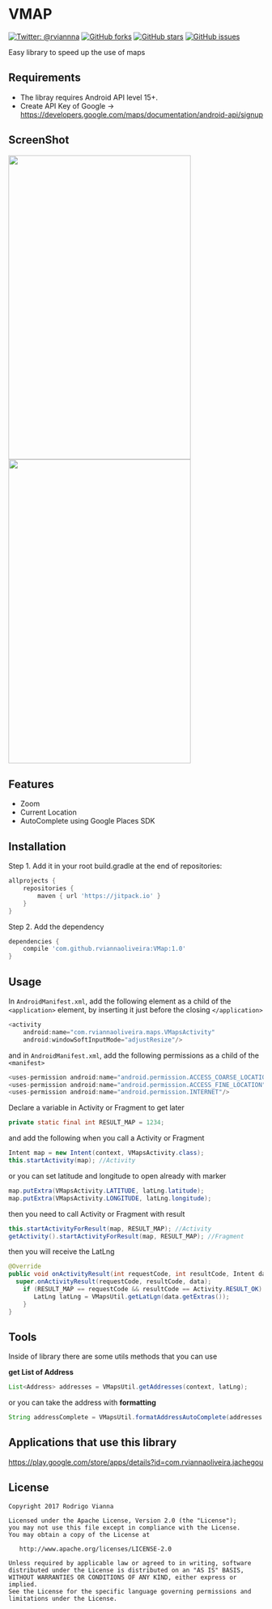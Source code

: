  # **VMAP**

[![Twitter: @rviannna](https://img.shields.io/twitter/url/https/github.com/rviannaoliveira/VMap.svg?style=social)](https://twitter.com/rviannna)
[![GitHub forks](https://img.shields.io/github/forks/rviannaoliveira/VMap.svg)](https://github.com/rviannaoliveira/VMap/network)
[![GitHub stars](https://img.shields.io/github/stars/rviannaoliveira/VMap.svg)](https://github.com/rviannaoliveira/VMap/stargazers)
[![GitHub issues](https://img.shields.io/github/issues/rviannaoliveira/VMap.svg)](https://github.com/rviannaoliveira/VMap/issues)

Easy library to speed up the use of maps
## **Requirements**
* The libray requires Android API level 15+.
* Create API Key of Google -> https://developers.google.com/maps/documentation/android-api/signup


## **ScreenShot**
<img src="https://github.com/rviannaoliveira/VMap/blob/master/images/first.png" width="360" height="600">
<img src="https://github.com/rviannaoliveira/VMap/blob/master/images/second.png" width="360" height="600">

## **Features**
* Zoom
* Current Location
* AutoComplete using Google Places SDK

## **Installation**
Step 1. Add it in your root build.gradle at the end of repositories:

```gradle
allprojects {
    repositories {
        maven { url 'https://jitpack.io' }
    }
}
```
Step 2. Add the dependency
```gradle
dependencies {
    compile 'com.github.rviannaoliveira:VMap:1.0'
}
```

## **Usage**
In ```AndroidManifest.xml```, add the following element as a child of the ```<application>``` element, by inserting it just before the closing ```</application>```
```gradle
<activity
    android:name="com.rviannaoliveira.maps.VMapsActivity"
    android:windowSoftInputMode="adjustResize"/>
```
and in ```AndroidManifest.xml```, add the following permissions as a child of the ```<manifest>```
```gradle
<uses-permission android:name="android.permission.ACCESS_COARSE_LOCATION"/> <!--Allows an app to access approximate location.-->
<uses-permission android:name="android.permission.ACCESS_FINE_LOCATION"/> <!--Allows an app to access precise location.-->
<uses-permission android:name="android.permission.INTERNET"/>
```
Declare a variable in Activity or Fragment to get later
```java
private static final int RESULT_MAP = 1234;
```
and add the following when you call a Activity or Fragment
```java
Intent map = new Intent(context, VMapsActivity.class);
this.startActivity(map); //Activity 
```
or you can set latitude and longitude to open already with marker

```java
map.putExtra(VMapsActivity.LATITUDE, latLng.latitude);
map.putExtra(VMapsActivity.LONGITUDE, latLng.longitude);
```
then you need to call Activity or Fragment with result

```java
this.startActivityForResult(map, RESULT_MAP); //Activity 
getActivity().startActivityForResult(map, RESULT_MAP); //Fragment
```

then you will receive the LatLng 
```java
@Override
public void onActivityResult(int requestCode, int resultCode, Intent data) {
  super.onActivityResult(requestCode, resultCode, data);
    if (RESULT_MAP == requestCode && resultCode == Activity.RESULT_OK) {
       LatLng latLng = VMapsUtil.getLatLgn(data.getExtras());
    }
}
```
## **Tools**
Inside of library there are some utils methods that you can use

**get List of Address**
```java
List<Address> addresses = VMapsUtil.getAddresses(context, latLng);
```
or you can take the address with **formatting**
```java
String addressComplete = VMapsUtil.formatAddressAutoComplete(addresses.get(0).getThoroughfare(), addresses.get(0).getSubThoroughfare());
```

## **Applications that use this library**

https://play.google.com/store/apps/details?id=com.rviannaoliveira.jachegou

## **License**

```
Copyright 2017 Rodrigo Vianna

Licensed under the Apache License, Version 2.0 (the "License");
you may not use this file except in compliance with the License.
You may obtain a copy of the License at

   http://www.apache.org/licenses/LICENSE-2.0

Unless required by applicable law or agreed to in writing, software
distributed under the License is distributed on an "AS IS" BASIS,
WITHOUT WARRANTIES OR CONDITIONS OF ANY KIND, either express or implied.
See the License for the specific language governing permissions and
limitations under the License.
```

















